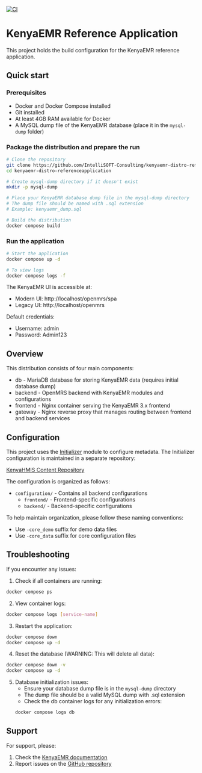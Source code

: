 [![CI](https://github.com/palladiumkenya/kenyaemr-distro-referenceapplication/actions/workflows/kenyaemr-distro-build.yml/badge.svg)](https://github.com/palladiumkenya/kenyaemr-distro-referenceapplication/actions/workflows/kenyaemr-distro-build.yml)

# KenyaEMR Reference Application

This project holds the build configuration for the KenyaEMR reference application.

## Quick start

### Prerequisites

- Docker and Docker Compose installed
- Git installed
- At least 4GB RAM available for Docker
- A MySQL dump file of the KenyaEMR database (place it in the `mysql-dump` folder)

### Package the distribution and prepare the run

```bash
# Clone the repository
git clone https://github.com/IntelliSOFT-Consulting/kenyaemr-distro-referenceapplication.git
cd kenyaemr-distro-referenceapplication

# Create mysql-dump directory if it doesn't exist
mkdir -p mysql-dump

# Place your KenyaEMR database dump file in the mysql-dump directory
# The dump file should be named with .sql extension
# Example: kenyaemr_dump.sql

# Build the distribution
docker compose build
```

### Run the application

```bash
# Start the application
docker compose up -d

# To view logs
docker compose logs -f
```

The KenyaEMR UI is accessible at:

- Modern UI: http://localhost/openmrs/spa
- Legacy UI: http://localhost/openmrs

Default credentials:

- Username: admin
- Password: Admin123

## Overview

This distribution consists of four main components:

- db - MariaDB database for storing KenyaEMR data (requires initial database dump)
- backend - OpenMRS backend with KenyaEMR modules and configurations
- frontend - Nginx container serving the KenyaEMR 3.x frontend
- gateway - Nginx reverse proxy that manages routing between frontend and backend services

## Configuration

This project uses the [Initializer](https://github.com/mekomsolutions/openmrs-module-initializer) module
to configure metadata. The Initializer configuration is maintained in a separate repository:

[KenyaHMIS Content Repository](https://github.com/palladiumkenya/openmrs-content-kenyahmis)

The configuration is organized as follows:

- `configuration/` - Contains all backend configurations
  - `frontend/` - Frontend-specific configurations
  - `backend/` - Backend-specific configurations

To help maintain organization, please follow these naming conventions:

- Use `-core_demo` suffix for demo data files
- Use `-core_data` suffix for core configuration files

## Troubleshooting

If you encounter any issues:

1. Check if all containers are running:

```bash
docker compose ps
```

2. View container logs:

```bash
docker compose logs [service-name]
```

3. Restart the application:

```bash
docker compose down
docker compose up -d
```

4. Reset the database (WARNING: This will delete all data):

```bash
docker compose down -v
docker compose up -d
```

5. Database initialization issues:
   - Ensure your database dump file is in the `mysql-dump` directory
   - The dump file should be a valid MySQL dump with .sql extension
   - Check the db container logs for any initialization errors:
   ```bash
   docker compose logs db
   ```

## Support

For support, please:

1. Check the [KenyaEMR documentation](https://wiki.openmrs.org/display/projects/KenyaEMR)
2. Report issues on the [GitHub repository](https://github.com/IntelliSOFT-Consulting/kenyaemr-distro-referenceapplication/issues)

